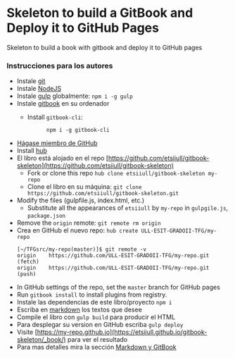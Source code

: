 # Skeleton to build a GitBook and Deploy it to GitHub Pages

Skeleton to build a book with gitbook and deploy it to GitHub pages

### Instrucciones para los autores

* Instale [git](https://git-scm.com/)
* Instale [NodeJS](https://nodejs.org/es/)
* Instale [gulp](https://gulpjs.com/) globalmente: `npm i -g gulp`
* Instale [gitbook](https://github.com/GitbookIO/gitbook/blob/master/docs/setup.md) en su ordenador
  * Install `gitbook-cli`:

              npm i -g gitbook-cli
* [Hágase miembro de GitHub](https://github.com/join?source=header-home)
* Install [hub](https://github.com/github/hub)
* El libro está alojado en el repo [https://github.com/etsiiull/gitbook-skeleton](https://github.com/etsiiull/gitbook-skeleton)
  * Fork or clone this repo `hub clone etsiiull/gitbook-skeleton my-repo`
  * Clone el libro en su máquina: `git clone https://github.com/etsiiull/gitbook-skeleton.git` 
* Modify the files (gulpfile.js, index.html, etc.)
  * Substitute all the appearances of `etsiiull` by `my-repo` in `gulpgile.js`,
     `package.json`
* Remove the `origin` remote: `git remote rm origin`
* Crea en GitHub el nuevo repo: `hub create ULL-ESIT-GRADOII-TFG/my-repo`
  ```
  [~/TFGsrc/my-repo(master)]$ git remote -v
  origin	https://github.com/ULL-ESIT-GRADOII-TFG/my-repo.git (fetch)
  origin	https://github.com/ULL-ESIT-GRADOII-TFG/my-repo.git (push)
  ```
* In GitHub settings of the repo, set the `master` branch for GitHub pages
* Run `gitbook install` to install plugins from registry.
* Instale las dependencias de este libro/proyecto `npm i`
* Escriba en [markdown](https://es.wikipedia.org/wiki/Markdown)  los textos que desee
* Compile el libro con `gulp build` para producir el HTML
* Para desplegar su version en GitHub escriba `gulp deploy`
* Visite [https://my-repo.github.io](https://etsiiull.github.io/gitbook-skeleton/_book/) para ver el resultado
* Para mas detalles mira la sección [Markdown y GitBook](gitbook.md)

